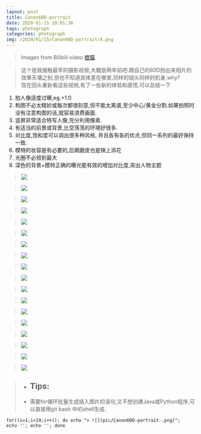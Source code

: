 ```yaml
---
layout: post
title: Canon60D-portrait
date: 2020-01-15 10:01:38
tags: photograph
categories: photograph
img: /2020/01/15/Canon60D-portrait/4.png
---
```


> Images from Bilibili video [橙猫](https://www.bilibili.com/video/av22703778?from=search&seid=5356229483871099513).

> 这个是我接触最早的摄影视频,大概是两年前吧.跟自己的60D拍出来相片的效果天壤之别,但也不知道具体差在哪里,同样的镜头同样的机身,why?  
> 现在回头重新看这些视频,有了一些新的体验和感悟,可以总结一下
 1. 拍人像适度过曝,eg.+1.0
 2. 构图不必太精妙或每次都很刻意,但不能太离谱,至少中心/黄金分割.如果拍照时没有注意构图的话,就容易浪费画面.
 3. 竖屏非常适合特写人像,充分利用像素.
 4. 有适当的前景或背景,比空荡荡的环境好很多.
 5. 对比度,饱和度可以调出很多种风格, 并且各有各的优点,但同一系列的最好保持一致.
 6. 模特的妆容是有必要的,后期磨皮也是锦上添花
 7. 光圈不必扭到最大
 8. 深色的背景+模特正确的曝光能有效的增加对比度,突出人物主题


> ![](pic/Canon60D-portrait/1.png)


> ![](pic/Canon60D-portrait/2.png)


> ![](pic/Canon60D-portrait/3.png)


> ![](pic/Canon60D-portrait/4.png)


> ![](pic/Canon60D-portrait/5.png)


> ![](pic/Canon60D-portrait/6.png)


> ![](pic/Canon60D-portrait/7.png)


> ![](pic/Canon60D-portrait/8.png)


> ![](pic/Canon60D-portrait/9.png)


> ![](pic/Canon60D-portrait/10.png)


> ![](pic/Canon60D-portrait/11.png)


> ![](pic/Canon60D-portrait/12.png)


> ![](pic/Canon60D-portrait/13.png)


> ![](pic/Canon60D-portrait/14.png)


> ![](pic/Canon60D-portrait/15.png)


> ![](pic/Canon60D-portrait/16.png)


> ![](pic/Canon60D-portrait/17.png)


> ![](pic/Canon60D-portrait/18.png)


>- ## Tips: 
>- 需要for循环批量生成插入图片的语句,又不想创建Java或Python程序,可以直接用git bash 中的shell生成.

`for((i=1;i<19;i++)); do echo "> ![](pic/Canon60D-portrait-.png)";  echo ''; echo ''; done`

